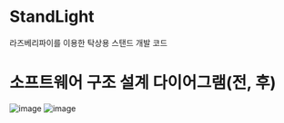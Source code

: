 # StandLight
라즈베리파이를 이용한 탁상용 스탠드 개발 코드

# 소프트웨어 구조 설계 다이어그램(전, 후)

![image](https://user-images.githubusercontent.com/112471463/190301420-6b2a5aea-4358-43e6-a1c3-1442f8c711c6.png)
![image](https://user-images.githubusercontent.com/113401359/190367019-a5e3e67d-d202-4a70-80f6-f0aae545d35b.png)
